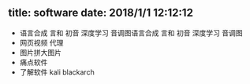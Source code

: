 title: software
date: 2018/1/1 12:12:12
---
* 语言合成 言和 初音  深度学习 音调图语言合成 言和 初音  深度学习 音调图
* 网页视频 代理
* 图片拼大图片
* 痛点软件
* 了解软件 kali blackarch





